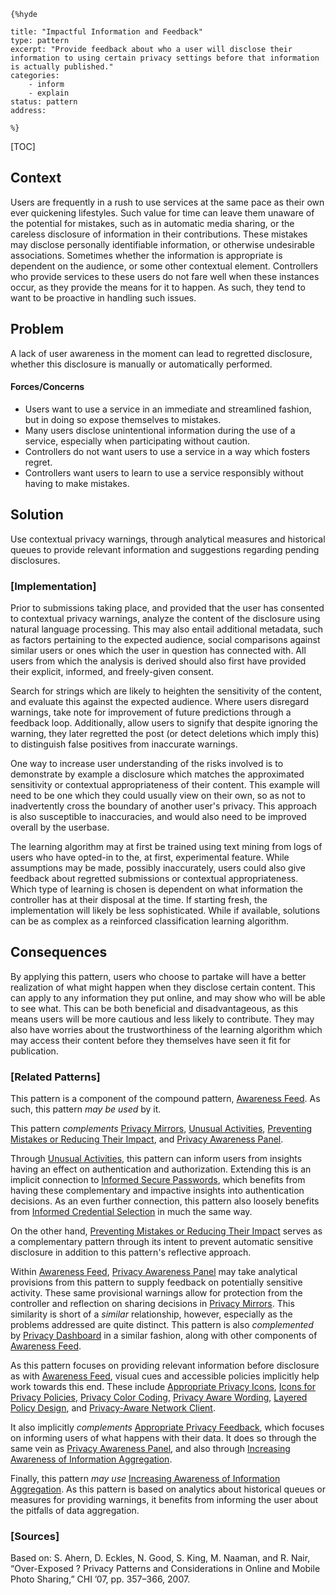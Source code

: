     {%hyde

    title: "Impactful Information and Feedback"
    type: pattern
    excerpt: "Provide feedback about who a user will disclose their information to using certain privacy settings before that information is actually published."
    categories:
        - inform
        - explain
    status: pattern
    address:

    %}

[TOC]

<!--### [Also Known As]-->
<!-- All other names the pattern is known by.-->


## Context
<!-- The situations in which the pattern may apply.-->

Users are frequently in a rush to use services at the same pace as their own ever quickening lifestyles. Such value for time can leave them unaware of the potential for mistakes, such as in automatic media sharing, or the careless disclosure of information in their contributions. These mistakes may disclose personally identifiable information, or otherwise undesirable associations. Sometimes whether the information is appropriate is dependent on the audience, or some other contextual element. Controllers who provide services to these users do not fare well when these instances occur, as they provide the means for it to happen. As such, they tend to want to be proactive in handling such issues.

## Problem
<!-- The problem a pattern addresses, including a list of forces describing why a problem might be difficult to solve.-->

A lack of user awareness in the moment can lead to regretted disclosure, whether this disclosure is manually or automatically performed.

#### Forces/Concerns
<!-- Implications in this problem which affect the appropriateness of a solution, and are affected by this pattern.-->
<!-- Forces should be highly visible for easy reference, where less obvious a dedicated section is recommended.-->
- Users want to use a service in an immediate and streamlined fashion, but in doing so expose themselves to mistakes.
- Many users disclose unintentional information during the use of a service, especially when participating without caution.
- Controllers do not want users to use a service in a way which fosters regret.
- Controllers want users to learn to use a service responsibly without having to make mistakes.

## Solution
<!-- A concise description of how the pattern addresses the problem.-->

Use contextual privacy warnings, through analytical measures and historical queues to provide relevant information and suggestions regarding pending disclosures.

<!--### [Structure]-->
<!--A detailed specification of the structural aspects of the pattern. A class diagram if applicable.-->



### [Implementation]
<!--Guidelines for implementing the pattern; code fragments; suggested PETS; policy fragments.-->

Prior to submissions taking place, and provided that the user has consented to contextual privacy warnings, analyze the content of the disclosure using natural language processing. This may also entail additional metadata, such as factors pertaining to the expected audience, social comparisons against similar users or ones which the user in question has connected with. All users from which the analysis is derived should also first have provided their explicit, informed, and freely-given consent.

Search for strings which are likely to heighten the sensitivity of the content, and evaluate this against the expected audience. Where users disregard warnings, take note for improvement of future predictions through a feedback loop. Additionally, allow users to signify that despite ignoring the warning, they later regretted the post (or detect deletions which imply this) to distinguish false positives from inaccurate warnings.

One way to increase user understanding of the risks involved is to demonstrate by example a disclosure which matches the approximated sensitivity or contextual appropriateness of their content. This example will need to be one which they could usually view on their own, so as not to inadvertently cross the boundary of another user's privacy. This approach is also susceptible to inaccuracies, and would also need to be improved overall by the userbase.

The learning algorithm may at first be trained using text mining from logs of users who have opted-in to the, at first, experimental feature. While assumptions may be made, possibly inaccurately, users could also give feedback about regretted submissions or contextual appropriateness. Which type of learning is chosen is dependent on what information the controller has at their disposal at the time. If starting fresh, the implementation will likely be less sophisticated. While if available, solutions can be as complex as a reinforced classification learning algorithm.

## Consequences
<!--The advantages (benefits) and disadvantages (liabilities) of applying the pattern.-->

By applying this pattern, users who choose to partake will have a better realization of what might happen when they disclose certain content. This can apply to any information they put online, and may show who will be able to see what. This can be both beneficial and disadvantageous, as this means users will be more cautious and less likely to contribute. They may also have worries about the trustworthiness of the learning algorithm which may access their content before they themselves have seen it fit for publication.

<!--### [Constraints]-->
<!-- limitations as a consequence of applying the pattern.-->



<!--## Examples-->
<!--Motivational example to see how the pattern is applied.-->



<!--### [Known Uses]-->
<!-- Pointers to various applications of the pattern.-->



<!--## See Also-->
<!-- Any pointers to relevant information, not contained in the subfields below.-->



### [Related Patterns]
<!-- Supporting and conflicting patterns-->

This pattern is a component of the compound pattern, [Awareness Feed](Awareness-Feed). As such, this pattern _may be used_ by it.

This pattern _complements_ [Privacy Mirrors](Privacy-Mirrors), [Unusual Activities](Unusual-Activities), [Preventing Mistakes or Reducing Their Impact](Preventing-Mistakes-or-Reducing-Their-Impact), and [Privacy Awareness Panel](Privacy-Awareness-Panel).

Through [Unusual Activities](Unusual-Activities), this pattern can inform users from insights having an effect on authentication and authorization. Extending this is an implicit connection to [Informed Secure Passwords](Informed-Secure-Passwords), which benefits from having these complementary and impactive insights into authentication decisions. As an even further connection, this pattern also loosely benefits from [Informed Credential Selection](Informed-Credential-Selection) in much the same way.

On the other hand, [Preventing Mistakes or Reducing Their Impact](Preventing-Mistakes-or-Reducing-Their-Impact) serves as a complementary pattern through its intent to prevent automatic sensitive disclosure in addition to this pattern's reflective approach.

Within [Awareness Feed](Awareness-Feed), [Privacy Awareness Panel](Privacy-Awareness-Panel) may take analytical provisions from this pattern to supply feedback on potentially sensitive activity. These same provisional warnings allow for protection from the controller and reflection on sharing decisions in [Privacy Mirrors](Privacy-Mirrors). This similarity is short of a _similar_ relationship, however, especially as the problems addressed are quite distinct. This pattern is also _complemented_ by [Privacy Dashboard](Privacy-Dashboard) in a similar fashion, along with other components of [Awareness Feed](Awareness-Feed).

As this pattern focuses on providing relevant information before disclosure as with [Awareness Feed](Awareness-Feed), visual cues and accessible policies implicitly help work towards this end. These include [Appropriate Privacy Icons](Appropriate-Privacy-Icons), [Icons for Privacy Policies](Icons-for-Privacy-Policies), [Privacy Color Coding](Privacy-Color-Coding), [Privacy Aware Wording](Privacy-Aware-Wording), [Layered Policy Design](Layered-Policy-Design), and [Privacy-Aware Network Client](Privacy-Aware-Network-Client).

It also implicitly _complements_ [Appropriate Privacy Feedback](Appropriate-Privacy-Feedback), which focuses on informing users of what happens with their data. It does so through the same vein as [Privacy Awareness Panel](Privacy-Awareness-Panel), and also through [Increasing Awareness of Information Aggregation](Increasing-Awareness-of-Information-Aggregation).

Finally, this pattern _may use_ [Increasing Awareness of Information Aggregation](Increasing-Awareness-of-Information-Aggregation). As this pattern is based on analytics about historical queues or measures for providing warnings, it benefits from informing the user about the pitfalls of data aggregation.

### [Sources]
<!-- References to the original source of the pattern.-->

Based on:
S. Ahern, D. Eckles, N. Good, S. King, M. Naaman, and R. Nair, “Over-Exposed ? Privacy Patterns and Considerations in Online and Mobile Photo Sharing,” CHI ’07, pp. 357–366, 2007.

<!--## General Comments-->
<!-- Separate discussion on the pattern.-->



<!--## Tags-->
<!-- User definable descriptors for additional correlation.-->




